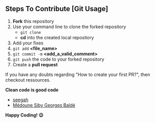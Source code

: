 ## Steps To Contribute [Git Usage]

1. **Fork** this repository
2. Use your command line to clone the forked repository
   - `git clone` **<Repository URL>**
   - **cd** into the created local repository
3. Add your fixes
4. `git add` **<file_name>**
5. `git commit -m` **<add_a_valid_comment>**
6. `git push` the code to your forked repository
7. Create a **pull request**

If you have any doubts regarding "How to create your first PR?", then checkout ressources.

**Clean code is good code**

- [seegah](https://github.com/seegah/)
- [Médoune Siby Georges Baldé](https://github.com/medounesgb/)

**Happy Coding! 😉**
